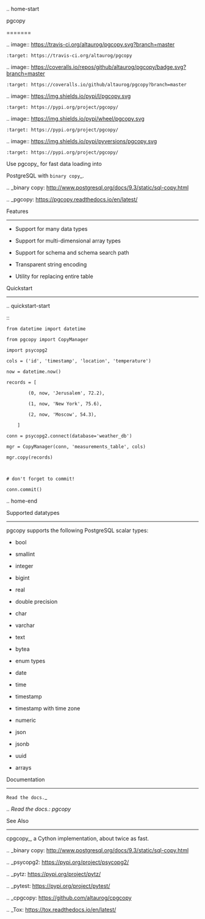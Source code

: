 .. home-start

pgcopy
=======

.. image:: https://travis-ci.org/altaurog/pgcopy.svg?branch=master
    :target: https://travis-ci.org/altaurog/pgcopy

.. image:: https://coveralls.io/repos/github/altaurog/pgcopy/badge.svg?branch=master
    :target: https://coveralls.io/github/altaurog/pgcopy?branch=master

.. image:: https://img.shields.io/pypi/l/pgcopy.svg
    :target: https://pypi.org/project/pgcopy/

.. image:: https://img.shields.io/pypi/wheel/pgcopy.svg
    :target: https://pypi.org/project/pgcopy/

.. image:: https://img.shields.io/pypi/pyversions/pgcopy.svg
    :target: https://pypi.org/project/pgcopy/

Use pgcopy_ for fast data loading into
PostgreSQL with `binary copy`_.

.. _binary copy: http://www.postgresql.org/docs/9.3/static/sql-copy.html
.. _pgcopy: https://pgcopy.readthedocs.io/en/latest/

Features
---------
* Support for many data types
* Support for multi-dimensional array types
* Support for schema and schema search path
* Transparent string encoding
* Utility for replacing entire table

Quickstart
-----------

.. quickstart-start

::

    from datetime import datetime
    from pgcopy import CopyManager
    import psycopg2
    cols = ('id', 'timestamp', 'location', 'temperature')
    now = datetime.now()
    records = [
            (0, now, 'Jerusalem', 72.2),
            (1, now, 'New York', 75.6),
            (2, now, 'Moscow', 54.3),
        ]
    conn = psycopg2.connect(database='weather_db')
    mgr = CopyManager(conn, 'measurements_table', cols)
    mgr.copy(records)

    # don't forget to commit!
    conn.commit()

.. home-end

Supported datatypes
-------------------

pgcopy supports the following PostgreSQL scalar types:

* bool
* smallint
* integer
* bigint
* real
* double precision
* char
* varchar
* text
* bytea
* enum types
* date
* time
* timestamp
* timestamp with time zone
* numeric
* json
* jsonb
* uuid
* arrays

Documentation
--------------

`Read the docs.`_

.. _Read the docs.: pgcopy_

See Also
--------

cpgcopy_, a Cython implementation, about twice as fast.


.. _binary copy: http://www.postgresql.org/docs/9.3/static/sql-copy.html
.. _psycopg2: https://pypi.org/project/psycopg2/
.. _pytz: https://pypi.org/project/pytz/
.. _pytest: https://pypi.org/project/pytest/
.. _cpgcopy: https://github.com/altaurog/cpgcopy
.. _Tox: https://tox.readthedocs.io/en/latest/
